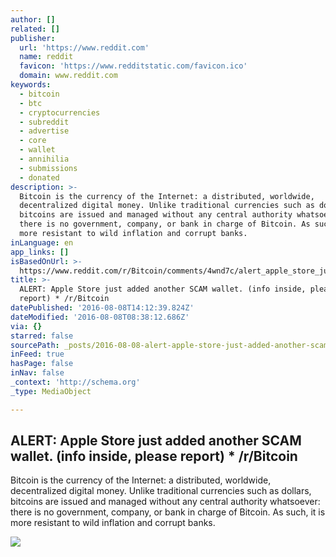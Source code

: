 ```yaml
---
author: []
related: []
publisher:
  url: 'https://www.reddit.com'
  name: reddit
  favicon: 'https://www.redditstatic.com/favicon.ico'
  domain: www.reddit.com
keywords:
  - bitcoin
  - btc
  - cryptocurrencies
  - subreddit
  - advertise
  - core
  - wallet
  - annihilia
  - submissions
  - donated
description: >-
  Bitcoin is the currency of the Internet: a distributed, worldwide,
  decentralized digital money. Unlike traditional currencies such as dollars,
  bitcoins are issued and managed without any central authority whatsoever:
  there is no government, company, or bank in charge of Bitcoin. As such, it is
  more resistant to wild inflation and corrupt banks.
inLanguage: en
app_links: []
isBasedOnUrl: >-
  https://www.reddit.com/r/Bitcoin/comments/4wnd7c/alert_apple_store_just_added_another_scam_wallet/
title: >-
  ALERT: Apple Store just added another SCAM wallet. (info inside, please
  report) * /r/Bitcoin
datePublished: '2016-08-08T14:12:39.824Z'
dateModified: '2016-08-08T08:38:12.686Z'
via: {}
starred: false
sourcePath: _posts/2016-08-08-alert-apple-store-just-added-another-scam-wallet-info-ins.md
inFeed: true
hasPage: false
inNav: false
_context: 'http://schema.org'
_type: MediaObject

---
```

<article style=""><h1>ALERT: Apple Store just added another SCAM wallet. (info inside, please report) * /r/Bitcoin</h1><p>Bitcoin is the currency of the Internet: a distributed, worldwide, decentralized digital money. Unlike traditional currencies such as dollars, bitcoins are issued and managed without any central authority whatsoever: there is no government, company, or bank in charge of Bitcoin. As such, it is more resistant to wild inflation and corrupt banks.</p><img src="https://i.redditmedia.com/qxe3SyKBqyQWR9wJFwxgdKEJpmnTynmirkxSirK0588.jpg?w=320&amp;s=4433c0903380c7c15e467a8b204f8593" /></article>